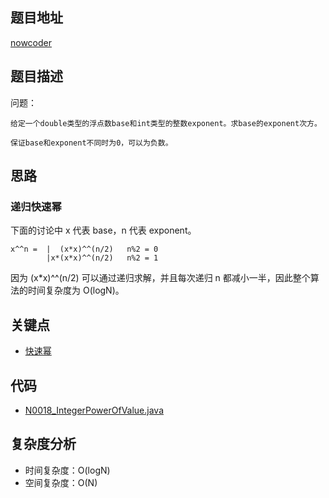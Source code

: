 <!--
 * @Date        : 2020-05-02 20:37:47
 * @LastEditors : anlzou
 * @Github      : https://github.com/anlzou
 * @LastEditTime: 2020-06-17 20:19:26
 * @FilePath    : \algorithm\problems\N0018_integer-power-of-value.md
 * @Describe    : 
 -->
## 题目地址

[nowcoder](https://www.nowcoder.com/practice/1a834e5e3e1a4b7ba251417554e07c00?tpId=13&tqId=11165&tPage=1&rp=1&ru=/ta/coding-interviews&qru=/ta/coding-interviews/question-ranking&from=cyc_github)

## 题目描述

问题：
```
给定一个double类型的浮点数base和int类型的整数exponent。求base的exponent次方。

保证base和exponent不同时为0，可以为负数。
```

## 思路
### 递归快速幂

下面的讨论中 x 代表 base，n 代表 exponent。
```
x^^n =  |  (x*x)^^(n/2)   n%2 = 0
        |x*(x*x)^^(n/2)   n%2 = 1
```
因为 (x*x)^^(n/2) 可以通过递归求解，并且每次递归 n 都减小一半，因此整个算法的时间复杂度为 O(logN)。

## 关键点
- [快速幂](https://zhuanlan.zhihu.com/p/95902286)

## 代码
- [N0018_IntegerPowerOfValue.java](../code/N0018_IntegerPowerOfValue.java)

## 复杂度分析

- 时间复杂度：O(logN)
- 空间复杂度：O(N)